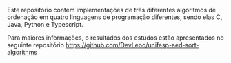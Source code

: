 Este repositório contém implementações de três diferentes algoritmos de ordenação
em quatro linguagens de programação diferentes, sendo elas C, Java, Python e Typescript.

Para maiores informações, o resultados dos estudos estão apresentados no seguinte repositório
https://github.com/DevLeoo/unifesp-aed-sort-algorithms